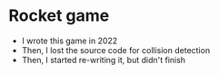 # Rocket game

- I wrote this game in 2022
- Then, I lost the source code for collision detection
- Then, I started re-writing it, but didn't finish
